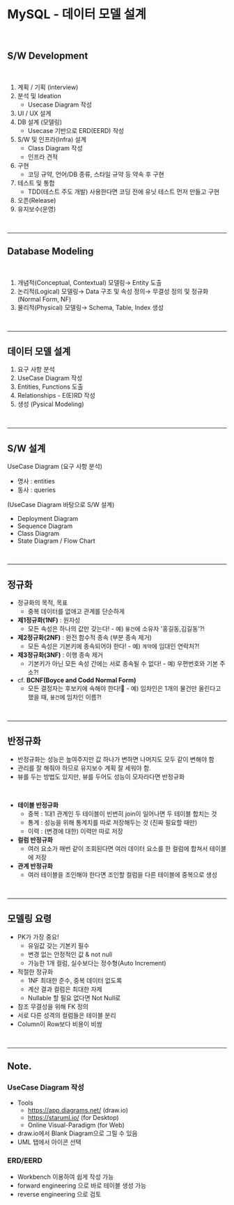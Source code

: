 # MySQL - 데이터 모델 설계

<br>

## S/W Development

<br>

1. 계획 / 기획 (interview)
2. 분석 및 Ideation
   - Usecase Diagram 작성
3. UI / UX 설계
4. DB 설계 (모델링)
   - Usecase 기반으로 ERD(EERD) 작성
5. S/W 및 인프라(Infra) 설계
   - Class Diagram 작성
   - 인프라 견적
6. 구현
   - 코딩 규약, 언어/DB 종류, 스타일 규약 등 약속 후 구현
7. 테스트 및 통합
   - TDD(테스트 주도 개발) 사용한다면 코딩 전에 유닛 테스트 먼저 만들고 구현
8. 오픈(Release)
9. 유지보수(운영)

<br>

---

## Database Modeling

<br>

1. 개념적(Conceptual, Contextual) 모델링→ Entity 도출
2. 논리적(Logical) 모델링→ Data 구조 및 속성 정의→ 무결성 정의 및 정규화(Normal Form, NF)
3. 물리적(Physical) 모델링→ Schema, Table, Index 생성

<br>

---

## 데이터 모델 설계

1. 요구 사항 분석
2. UseCase Diagram 작성
3. Entities, Functions 도출
4. Relationships - E(E)RD 작성
5. 생성 (Pysical Modeling)

<br>

---

## S/W 설계

UseCase Diagram (요구 사항 분석)

- 명사 : entities
- 동사 : queries
  <br>

(UseCase Diagram 바탕으로 S/W 설계)

- Deployment Diagram
- Sequence Diagram
- Class Diagram
- State Diagram / Flow Chart

<br>

---

## 정규화

- 정규화의 목적, 목표
  - 중복 데이터를 없애고 관계를 단순하게
- **제1정규화(1NF)** : 원자성
  - 모든 속성은 하나의 값만 갖는다! - 예) `물건`에 소유자 '홍길동,김길동'?!
- **제2정규화(2NF)** : 완전 함수적 종속 (부분 종속 제거)
  - 모든 속성은 기본키에 종속되어야 한다! - 예) `계약`에 임대인 연락처?!
- **제3정규화(3NF)** : 이행 종속 제거
  - 기본키가 아닌 모든 속성 간에는 서로 종속될 수 없다! - 예) 우편번호와 기본 주소?!
- cf. **BCNF(Boyce and Codd Normal Form)**
  - 모든 결정자는 후보키에 속해야 한다! - 예) 임차인은 1개의 물건만 올린다고 했을 때, `물건`에 임차인 이름?!

<br>

---

## 반정규화

- 반정규화는 성능은 높여주지만 값 하나가 변하면 나머지도 모두 같이 변해야 함
- 관리를 잘 해줘야 하므로 유지보수 계획 잘 세워야 함.
- 뷰를 두는 방법도 있지만, 뷰를 두어도 성능이 모자라다면 반정규화

<br>

- **테이블 반정규화**
  - 중복 : 1대1 관계인 두 테이블이 빈번히 join이 일어나면 두 테이블 합치는 것
  - 통계 : 성능을 위해 통계치를 따로 저장해두는 것 (진짜 필요할 때만)
  - 이력 : (변경에 대한) 이력만 따로 저장
- **컬럼 반정규화**
  - 여러 요소가 매번 같이 조회된다면 여러 데이터 요소를 한 컬럼에 합쳐서 테이블에 저장
- **관계 반정규화**
  - 여러 테이블을 조인해야 한다면 조인할 컬럼을 다른 테이블에 중복으로 생성

<br>

---

## 모델링 요령

- PK가 가장 중요!
  - 유일값 갖는 기본키 필수
  - 변경 없는 안정적인 값 & not null
  - 가능한 1개 컬럼, 실수보다는 정수형(Auto Increment)
- 적절한 정규화
  - 1NF 최대한 준수, 중복 데이터 없도록
  - 계산 결과 컬럼은 최대한 자제
  - Nullable 할 필요 없다면 Not Null로
- 참조 무결성을 위해 FK 정의
- 서로 다른 성격의 컬럼들은 테이블 분리
- Column이 Row보다 비용이 비쌈

<br>

---

## Note.

### UseCase Diagram 작성

- Tools
  - https://app.diagrams.net/ (draw.io)
  - https://staruml.io/ (for Desktop)
  - Online Visual-Paradigm (for Web)
- draw.io에서 Blank Diagram으로 그릴 수 있음
- UML 탭에서 아이콘 선택

### ERD/EERD

- Workbench 이용하여 쉽게 작성 가능
- forward engineering 으로 바로 테이블 생성 가능
- reverse engineering 으로 검토
